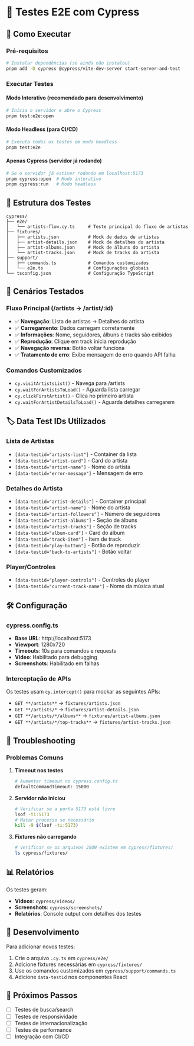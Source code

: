 # 🧪 Testes E2E com Cypress

## 🚀 Como Executar

### Pré-requisitos
```bash
# Instalar dependências (se ainda não instalou)
pnpm add -D cypress @cypress/vite-dev-server start-server-and-test
```

### Executar Testes

#### Modo Interativo (recomendado para desenvolvimento)
```bash
# Inicia o servidor e abre o Cypress
pnpm test:e2e:open
```

#### Modo Headless (para CI/CD)
```bash
# Executa todos os testes em modo headless
pnpm test:e2e
```

#### Apenas Cypress (servidor já rodando)
```bash
# Se o servidor já estiver rodando em localhost:5173
pnpm cypress:open  # Modo interativo
pnpm cypress:run   # Modo headless
```

## 📁 Estrutura dos Testes

```
cypress/
├── e2e/
│   └── artists-flow.cy.ts     # Teste principal do fluxo de artistas
├── fixtures/
│   ├── artists.json           # Mock de dados de artistas
│   ├── artist-details.json    # Mock de detalhes do artista
│   ├── artist-albums.json     # Mock de álbuns do artista
│   └── artist-tracks.json     # Mock de tracks do artista
├── support/
│   ├── commands.ts            # Comandos customizados
│   └── e2e.ts                 # Configurações globais
└── tsconfig.json              # Configuração TypeScript
```

## 🎯 Cenários Testados

### Fluxo Principal (/artists → /artist/:id)
- ✅ **Navegação**: Lista de artistas → Detalhes do artista
- ✅ **Carregamento**: Dados carregam corretamente
- ✅ **Informações**: Nome, seguidores, álbuns e tracks são exibidos
- ✅ **Reprodução**: Clique em track inicia reprodução
- ✅ **Navegação reversa**: Botão voltar funciona
- ✅ **Tratamento de erro**: Exibe mensagem de erro quando API falha

### Comandos Customizados
- `cy.visitArtistsList()` - Navega para /artists
- `cy.waitForArtistsToLoad()` - Aguarda lista carregar
- `cy.clickFirstArtist()` - Clica no primeiro artista
- `cy.waitForArtistDetailsToLoad()` - Aguarda detalhes carregarem

## 🏷️ Data Test IDs Utilizados

### Lista de Artistas
- `[data-testid="artists-list"]` - Container da lista
- `[data-testid="artist-card"]` - Card do artista
- `[data-testid="artist-name"]` - Nome do artista
- `[data-testid="error-message"]` - Mensagem de erro

### Detalhes do Artista
- `[data-testid="artist-details"]` - Container principal
- `[data-testid="artist-name"]` - Nome do artista
- `[data-testid="artist-followers"]` - Número de seguidores
- `[data-testid="artist-albums"]` - Seção de álbuns
- `[data-testid="artist-tracks"]` - Seção de tracks
- `[data-testid="album-card"]` - Card do álbum
- `[data-testid="track-item"]` - Item de track
- `[data-testid="play-button"]` - Botão de reproduzir
- `[data-testid="back-to-artists"]` - Botão voltar

### Player/Controles
- `[data-testid="player-controls"]` - Controles do player
- `[data-testid="current-track-name"]` - Nome da música atual

## 🛠️ Configuração

### cypress.config.ts
- **Base URL**: http://localhost:5173
- **Viewport**: 1280x720
- **Timeouts**: 10s para comandos e requests
- **Video**: Habilitado para debugging
- **Screenshots**: Habilitado em falhas

### Interceptação de APIs
Os testes usam `cy.intercept()` para mockar as seguintes APIs:
- `GET **/artists**` → `fixtures/artists.json`
- `GET **/artists/*` → `fixtures/artist-details.json`
- `GET **/artists/*/albums**` → `fixtures/artist-albums.json`
- `GET **/artists/*/top-tracks**` → `fixtures/artist-tracks.json`

## 🐛 Troubleshooting

### Problemas Comuns

1. **Timeout nos testes**
   ```bash
   # Aumentar timeout no cypress.config.ts
   defaultCommandTimeout: 15000
   ```

2. **Servidor não iniciou**
   ```bash
   # Verificar se a porta 5173 está livre
   lsof -ti:5173
   # Matar processo se necessário
   kill -9 $(lsof -ti:5173)
   ```

3. **Fixtures não carregando**
   ```bash
   # Verificar se os arquivos JSON existem em cypress/fixtures/
   ls cypress/fixtures/
   ```

## 📊 Relatórios

Os testes geram:
- **Videos**: `cypress/videos/`
- **Screenshots**: `cypress/screenshots/`
- **Relatórios**: Console output com detalhes dos testes

## 🔧 Desenvolvimento

Para adicionar novos testes:

1. Crie o arquivo `.cy.ts` em `cypress/e2e/`
2. Adicione fixtures necessárias em `cypress/fixtures/`
3. Use os comandos customizados em `cypress/support/commands.ts`
4. Adicione `data-testid` nos componentes React

## 🎯 Próximos Passos

- [ ] Testes de busca/search
- [ ] Testes de responsividade
- [ ] Testes de internacionalização
- [ ] Testes de performance
- [ ] Integração com CI/CD
